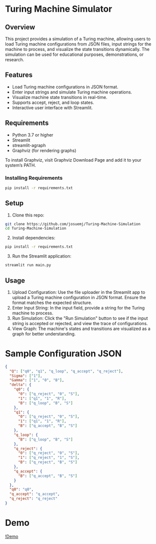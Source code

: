 # Turing Machine Simulator

## Overview
This project provides a simulation of a Turing machine, allowing users to load Turing machine configurations from JSON files, input strings for the machine to process, and visualize the state transitions dynamically. The simulation can be used for educational purposes, demonstrations, or research.

## Features
- Load Turing machine configurations in JSON format.
- Enter input strings and simulate Turing machine operations.
- Visualize machine state transitions in real-time.
- Supports accept, reject, and loop states.
- Interactive user interface with Streamlit.

## Requirements

- Python 3.7 or higher
- Streamlit
- streamlit-agraph
- Graphviz (for rendering graphs)

To install Graphviz, visit Graphviz Download Page and add it to your system’s PATH.

### Installing Requirements

```bash
pip install -r requirements.txt
```

## Setup

1. Clone this repo:

```bash
git clone https://github.com/josuemj/Turing-Machine-Simulation
cd Turing-Machine-Simulation
```

2. Install dependencies:

```bash
pip install -r requirements.txt
```

3. Run the Streamlit application:

```bash
streamlit run main.py
```

## Usage

1. Upload Configuration: Use the file uploader in the Streamlit app to upload a Turing machine configuration in JSON format. Ensure the format matches the expected structure.
2.  Enter Input String: In the input field, provide a string for the Turing machine to process.
3. Run Simulation: Click the "Run Simulation" button to see if the input string is accepted or rejected, and view the trace of configurations.
4. View Graph: The machine's states and transitions are visualized as a graph for better understanding.

# Sample Configuration JSON

```json
{
  "Q": ["q0", "q1", "q_loop", "q_accept", "q_reject"],
  "Sigma": ["1"],
  "Gamma": ["1", "0", "B"],
  "delta": {
    "q0": {
      "0": ["q_reject", "0", "S"],
      "1": ["q1", "1", "R"],
      "B": ["q_loop", "B", "S"]
    },
    "q1": {
      "0": ["q_reject", "0", "S"],
      "1": ["q1", "1", "R"],
      "B": ["q_accept", "B", "S"]
    },
    "q_loop": {
      "B": ["q_loop", "B", "S"]
    },
    "q_reject": {
      "0": ["q_reject", "0", "S"],
      "1": ["q_reject", "1", "S"],
      "B": ["q_reject", "B", "S"]
    },
    "q_accept": {
      "B": ["q_accept", "B", "S"]
    }
  },
  "q0": "q0",
  "q_accept": "q_accept",
  "q_reject": "q_reject"
}

```

# Demo

[!Demo](/output/turing.gif)
